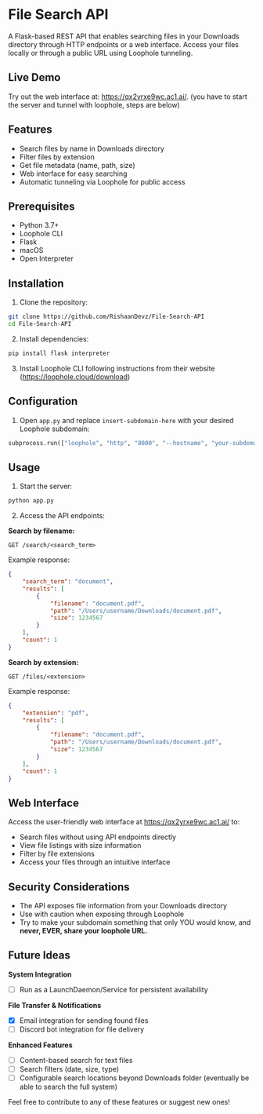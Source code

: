 # File Search API

A Flask-based REST API that enables searching files in your Downloads directory through HTTP endpoints or a web interface. Access your files locally or through a public URL using Loophole tunneling.

## Live Demo
Try out the web interface at: https://qx2yrxe9wc.ac1.ai/. (you have to start the server and tunnel with loophole, steps are below)

## Features

- Search files by name in Downloads directory
- Filter files by extension
- Get file metadata (name, path, size)
- Web interface for easy searching
- Automatic tunneling via Loophole for public access

## Prerequisites

- Python 3.7+
- Loophole CLI
- Flask
- macOS
- Open Interpreter

## Installation

1. Clone the repository:
```bash
git clone https://github.com/RishaanDevz/File-Search-API
cd File-Search-API
```

2. Install dependencies:
```bash
pip install flask interpreter
```

3. Install Loophole CLI following instructions from their website (https://loophole.cloud/download)

## Configuration

1. Open `app.py` and replace `insert-subdomain-here` with your desired Loophole subdomain:
```python
subprocess.run(["loophole", "http", "8000", "--hostname", "your-subdomain"])
```

## Usage

1. Start the server:
```bash
python app.py
```

2. Access the API endpoints:

**Search by filename:**
```
GET /search/<search_term>
```

Example response:
```json
{
    "search_term": "document",
    "results": [
        {
            "filename": "document.pdf",
            "path": "/Users/username/Downloads/document.pdf",
            "size": 1234567
        }
    ],
    "count": 1
}
```

**Search by extension:**
```
GET /files/<extension>
```

Example response:
```json
{
    "extension": "pdf",
    "results": [
        {
            "filename": "document.pdf",
            "path": "/Users/username/Downloads/document.pdf",
            "size": 1234567
        }
    ],
    "count": 1
}
```

## Web Interface

Access the user-friendly web interface at https://qx2yrxe9wc.ac1.ai/ to:
- Search files without using API endpoints directly
- View file listings with size information
- Filter by file extensions
- Access your files through an intuitive interface

## Security Considerations

- The API exposes file information from your Downloads directory
- Use with caution when exposing through Loophole
- Try to make your subdomain something that only YOU would know, and **never, EVER, share your loophole URL.**


## Future Ideas

**System Integration**
- [ ] Run as a LaunchDaemon/Service for persistent availability

**File Transfer & Notifications**
- [x] Email integration for sending found files
- [ ] Discord bot integration for file delivery

**Enhanced Features**
- [ ] Content-based search for text files
- [ ] Search filters (date, size, type)
- [ ] Configurable search locations beyond Downloads folder (eventually be able to search the full system)

Feel free to contribute to any of these features or suggest new ones!
